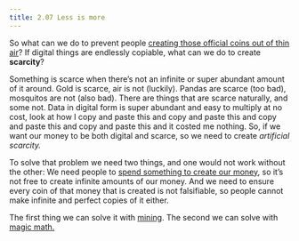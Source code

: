 ```yaml
---
title: 2.07 Less is more
---
```

So what can we do to prevent people [creating those official coins out of thin air](2.06-how_much_money.md)? If digital things are endlessly copiable, what can we do to create **scarcity**?

Something is scarce when there’s not an infinite or super abundant amount of it around. Gold is scarce, air is not (luckily). Pandas are scarce (too bad), mosquitos are not (also bad). There are things that are scarce naturally, and some not. Data in digital form is super abundant and easy to multiply at no cost, look at how I copy and paste this and copy and paste this and copy and paste this and copy and paste this and it costed me nothing. So, if we want our money to be both digital and scarce, so we need to create *artificial scarcity.*

To solve that problem we need two things, and one would not work without the other: We need people to [spend something to create our money](2.08-proof.md), so it’s not free to create infinite amounts of our money. And we need to ensure every coin of that money that is created is not falsifiable, so people cannot make infinite and perfect copies of it either.

The first thing we can solve it with [mining](2.09-miners.md). The second we can solve with [magic math.](2.12-hashes.md)